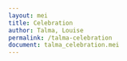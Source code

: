 ```yaml
---
layout: mei
title: Celebration
author: Talma, Louise
permalink: /talma-celebration
document: talma_celebration.mei   
---
```


